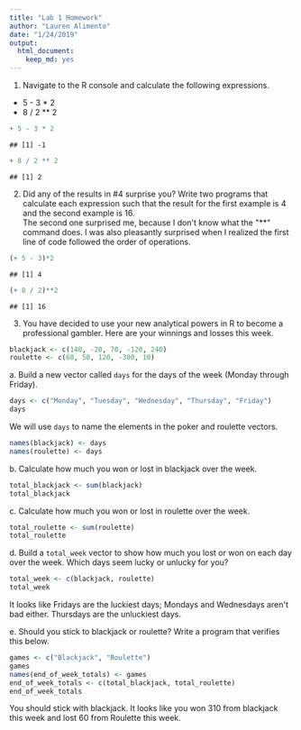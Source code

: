 ```yaml
---
title: "Lab 1 Homework"
author: "Lauren Alimento"
date: "1/24/2019"
output: 
  html_document: 
    keep_md: yes
---
```

1. Navigate to the R console and calculate the following expressions.  
  + 5 - 3 * 2  
  + 8 / 2 ** 2  
  

```r
+ 5 - 3 * 2
```

```
## [1] -1
```

```r
+ 8 / 2 ** 2
```

```
## [1] 2
```

2. Did any of the results in #4 surprise you? Write two programs that calculate each expression such that the result for the first example is 4 and the second example is 16.  
The second one surprised me, because I don't know what the "**" command does. I was also pleasantly surprised when I realized the first line of code followed the order of operations.

```r
(+ 5 - 3)*2
```

```
## [1] 4
```

```r
(+ 8 / 2)**2
```

```
## [1] 16
```

3. You have decided to use your new analytical powers in R to become a professional gambler. Here are your winnings and losses this week.

```r
blackjack <- c(140, -20, 70, -120, 240)
roulette <- c(60, 50, 120, -300, 10)
```
a. Build a new vector called `days` for the days of the week (Monday through Friday). 

```r
days <- c("Monday", "Tuesday", "Wednesday", "Thursday", "Friday")
days
```

We will use `days` to name the elements in the poker and roulette vectors.

```r
names(blackjack) <- days
names(roulette) <- days
```
b. Calculate how much you won or lost in blackjack over the week.

```r
total_blackjack <- sum(blackjack)
total_blackjack
```
c. Calculate how much you won or lost in roulette over the week.  

```r
total_roulette <- sum(roulette)
total_roulette
```
d. Build a `total_week` vector to show how much you lost or won on each day over the week. Which days seem lucky or unlucky for you?

```r
total_week <- c(blackjack, roulette)
total_week
```
It looks like Fridays are the luckiest days; Mondays and Wednesdays aren't bad either. Thursdays are the unluckiest days.

e. Should you stick to blackjack or roulette? Write a program that verifies this below.

```r
games <- c("Blackjack", "Roulette")
games
names(end_of_week_totals) <- games
end_of_week_totals <- c(total_blackjack, total_roulette)
end_of_week_totals
```
You should stick with blackjack. It looks like you won 310 from blackjack this week and lost 60 from Roulette this week.
